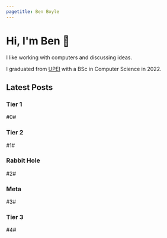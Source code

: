 ```yaml
---
pagetitle: Ben Boyle
---
```


# Hi, I'm Ben 👋

I like working with computers and discussing ideas.

I graduated from [UPEI](https://upei.ca) with a BSc in Computer Science in 2022.

## Latest Posts

### Tier 1
#0#

### Tier 2
#1#

### Rabbit Hole
#2#

### Meta
#3#

### Tier 3
#4#
